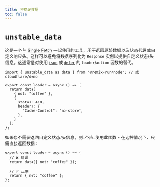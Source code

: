 ```yaml
---
title: 不稳定数据
toc: false
---
```


# `unstable_data`

这是一个与 [Single Fetch][single-fetch] 一起使用的工具，用于返回原始数据以及状态代码或自定义响应头。这样可以避免将数据序列化为 `Response` 实例以提供自定义状态/头信息。这通常是对使用 [`json`][json] 或 [`defer`][defer] 的 `loader`/`action` 函数的替代。

```tsx
import { unstable_data as data } from "@remix-run/node"; // 或 cloudflare/deno

export const loader = async () => {
  return data(
    { not: "coffee" },
    {
      status: 418,
      headers: {
        "Cache-Control": "no-store",
      },
    }
  );
};
```

如果您不需要返回自定义状态/头信息，则_不应_使用此函数 - 在这种情况下，只需直接返回数据：

```tsx
export const loader = async () => {
  // ❌ 错误
  return data({ not: "coffee" });

  // ✅ 正确
  return { not: "coffee" };
};
```

[single-fetch]: ../guides/single-fetch  
[json]: ./json  
[defer]: ./defer